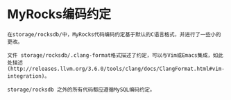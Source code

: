 # MyRocks编码约定

    在storage/rocksdb/中，MyRocks代码编码约定基于默认的C语言格式，并进行了一些小的更改。
    
    文件 storage/rocksdb/.clang-format格式描述了约定，可以与Vim或Emacs集成，如此处描述(http://releases.llvm.org/3.6.0/tools/clang/docs/ClangFormat.html#vim-integration)。
    
    storage/rocksdb 之外的所有代码都应遵循MySQL编码约定。